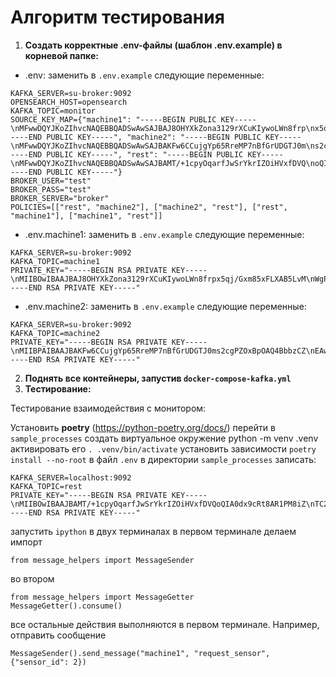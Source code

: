 # Алгоритм тестирования 

1. **Создать корректные .env-файлы (шаблон .env.example) в корневой папке:**
  - .env:
заменить в ```.env.example``` следующие переменные:
```
KAFKA_SERVER=su-broker:9092
OPENSEARCH_HOST=opensearch
KAFKA_TOPIC=monitor
SOURCE_KEY_MAP={"machine1": "-----BEGIN PUBLIC KEY-----\nMFwwDQYJKoZIhvcNAQEBBQADSwAwSAJBAJ8OHYXkZona3129rXCuKIywoLWn8frp\nx5qj/Gxm85xFLXAB5LvMWgPnN5jQrptEJ2w1Rt8UpPBIo0XCapQo6BUCAwEAAQ==\n-----END PUBLIC KEY-----", "machine2": "-----BEGIN PUBLIC KEY-----\nMFwwDQYJKoZIhvcNAQEBBQADSwAwSAJBAKFw6CCujgYp65RreMP7nBfGrUDGTJ0m\ns2cgPZOxBpOAQ4BbbzCZEAwZbCKp3lPAWl7XXBM6MJ/OGipcmNzCcEUCAwEAAQ==\n-----END PUBLIC KEY-----", "rest": "-----BEGIN PUBLIC KEY-----\nMFwwDQYJKoZIhvcNAQEBBQADSwAwSAJBAMT/+1cpyOqarfJwSrYkrIZOiHVxfDVQ\noQIA0dx9cRt8AR1PM8iZTC2PnNvVOW8Oq3yrS68rbO0xpwP/9N0ZSVMCAwEAAQ==\n-----END PUBLIC KEY-----"}
BROKER_USER="test"
BROKER_PASS="test"
BROKER_SERVER="broker"
POLICIES=[["rest", "machine2"], ["machine2", "rest"], ["rest", "machine1"], ["machine1", "rest"]]
```

  - .env.machine1:
заменить в ```.env.example``` следующие переменные:
```
KAFKA_SERVER=su-broker:9092
KAFKA_TOPIC=machine1
PRIVATE_KEY="-----BEGIN RSA PRIVATE KEY-----\nMIIBOwIBAAJBAJ8OHYXkZona3129rXCuKIywoLWn8frpx5qj/Gxm85xFLXAB5LvM\nWgPnN5jQrptEJ2w1Rt8UpPBIo0XCapQo6BUCAwEAAQJAZTQyDNO7etPNdHQQO7ZV\nDtAEMhHeomzGGNtm7gLD1xYcT0tbMKpqdsECGQ2xySNr2MXMo5l3HdVd5UccR+d8\ngQIhANFt6IkTWP8XF+RoVK0Bj6K2U9/zxBm0DB44dxEsipH5AiEAwmyT1HNZk4t4\nwjIuGJeij8jBE8NGXGLWBe6XvAd1Df0CIQC7JK6thvd5A2bbOQupiYKT0L/EmOy8\nVzKY8rYbR6UP6QIgMfnS7hNQfTqmqdRYQP4JTUhfSQMy/OBy/0dbPXv1PMkCIQDP\n7XLbvxXbzCZnIIHH4YY3aca0dCquY9XlIKRZEKgqYw==\n-----END RSA PRIVATE KEY-----"
```
  - .env.machine2:
заменить в ```.env.example``` следующие переменные:

```
KAFKA_SERVER=su-broker:9092
KAFKA_TOPIC=machine2
PRIVATE_KEY="-----BEGIN RSA PRIVATE KEY-----\nMIIBPAIBAAJBAKFw6CCujgYp65RreMP7nBfGrUDGTJ0ms2cgPZOxBpOAQ4BbbzCZ\nEAwZbCKp3lPAWl7XXBM6MJ/OGipcmNzCcEUCAwEAAQJAMM+5b4A3csej8ckYx3DA\nvjOU2JvcODumTIzj8U655UiMi/onUN/qV60JboqpiSBGXYhsa7y6uBWxmX9YBN0d\n1QIhANVsV/KodNl7bc0VW6AJRMNcXKopkukBM9ONZeZxpF+fAiEAwaXNGr5jMWPB\n3gbvYyctHEbgu9vQkIolToR0wkFLlZsCIQDEysg1uls0hnlyl3ULFkDPmwTe6sLK\nEw/EzCbf3H3ipQIhAIvkKvdW8nGLj1HF0MngU0ZKLa+IbHL+WVUPewmaAfBhAiEA\nrozRcJEUHl+Bxe8WgvsSiPBVYNUKb//DR0yPR7FsPFw=\n-----END RSA PRIVATE KEY-----"
```


2. **Поднять все контейнеры, запустив ```docker-compose-kafka.yml```**
3. **Тестирование:**

Тестирование взаимодействия с монитором:

Установить **poetry** (https://python-poetry.org/docs/)
перейти в ```sample_processes```
создать виртуальное окружение python -m venv .venv
активировать его ```. .venv/bin/activate```
установить зависимости ```poetry install --no-root```
в файл ```.env``` в директории  ```sample_processes``` записать:

```
KAFKA_SERVER=localhost:9092
KAFKA_TOPIC=rest
PRIVATE_KEY="-----BEGIN RSA PRIVATE KEY-----\nMIIBOwIBAAJBAMT/+1cpyOqarfJwSrYkrIZOiHVxfDVQoQIA0dx9cRt8AR1PM8iZ\nTC2PnNvVOW8Oq3yrS68rbO0xpwP/9N0ZSVMCAwEAAQJBAL9xJAeoi5+xgalAhtpK\n+X3rg6DeEB6fpFgWA9uJ7AkP26nj7/LCD8e6IHchNMlYwUfkQunSrBXH0bZk1DX0\nh0ECIQDuLy0vVW9wom1eX9M/KRF1iZ1Zk41yniQ8ghrv0s4LPwIhANO8Me12iCnG\nEcdvXQej7cwN+sTe+ql3AfAoePZlzyDtAiApgvNfEobPnJ9vGUhZ87BlScywtfSr\nC0DJgutq7NSYRQIhAIYxgHM/7IyNPDdqHUv6WXw6X/TmXXeKNXBANmnznJMBAiB0\nRLQ2EgGhyWavLLXMATc6+GCO9pMTbR6kOhOVolA6bQ==\n-----END RSA PRIVATE KEY-----"
```
запустить ```ipython``` в двух терминалах
в первом терминале делаем импорт
```
from message_helpers import MessageSender
```
во втором
```
from message_helpers import MessageGetter
MessageGetter().consume()
```

все остальные действия выполняются в первом терминале. Например, отправить сообщение 
```
MessageSender().send_message("machine1", "request_sensor", {"sensor_id": 2})
```